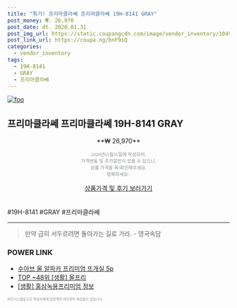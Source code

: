 ```yaml
--- 
title: "특가! 프리마클라쎄 프리마클라쎄 19H-8141 GRAY" 
post_money: ₩. 26,970 
post_date: dt. 2020.01.31 
post_img_url: https://static.coupangcdn.com/image/vendor_inventory/1049/e74a1950b48beece0c42b59ff00a001e0cfdbcee2b8593f1e7378637456f.jpg 
post_link_url: https://coupa.ng/bnF9iQ 
categories: 
  - vendor_inventory 
tags: 
  - 19H-8141 
  - GRAY 
  - 프리마클라쎄 
--- 
```

[![foo](https://static.coupangcdn.com/image/vendor_inventory/1049/e74a1950b48beece0c42b59ff00a001e0cfdbcee2b8593f1e7378637456f.jpg)](https://coupa.ng/bnF9iQ) 

## 프리마클라쎄 프리마클라쎄 19H-8141 GRAY 
<p style="text-align: center;">**₩ 26,970**</p> 
<p style="text-align: center;"><span style="color: #898c8f; font-family: Georgia,Times,serif; font-size: 0.75em;">2020년01월31일에 작성되어, <br>가격변동 및 추가할인이 있을 수 있으니,<br> 상품 가격을 꼭!확인해주세요.<br>행복하세요~</span> 
</p>	 
<div markdown="0" style="text-align: center;"><a href="https://coupa.ng/bnF9iQ" class="btn btn--success">상품가격 및 후기 보러가기</a></div> 
<br><br> 
  #19H-8141 #GRAY #프리마클라쎄 
<hr> 

> 만약 급히 서두르려면 돌아가는 길로 가라. - 영국속담 


### POWER LINK

* <a href="https://blog.naver.com/santokki14/221781622166" target="_blank">수아브 울 알파카 프리미엄 뜨개실 5p</a>
* <a href="https://blog.naver.com/an0733/221788305558" target="_blank"> TOP ~48위 [생활] 올프리</a>
* <a href="https://blog.naver.com/santokki14/221770852660" target="_blank"> [생활] 홍삼녹용프리미엄 정보 </a>

<span style="color: #898c8f; font-family: Georgia,Times,serif; font-size: 0.55em;">파트너스활동으로 작성자에게 일정액의 커미션이 제공될수 있습니다.</span> 
